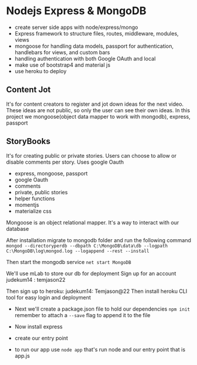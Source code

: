 # Nodejs Express & MongoDB

- create server side apps with node/express/mongo
- Express framework to structure files, routes, middleware, modules, views
- mongoose for handling data models, passport for authentication, handlebars for views, and custom bars
- handling authentication with both Google OAuth and local
- make use of bootstrap4 and material js
- use heroku to deploy

## Content Jot

It's for content creators to register and jot down ideas for the next video. These ideas are not public, so only the user can see their own ideas.
In this project we mongoose(object data mapper to work with mongodb), express, passport

## StoryBooks

It's for creating public or private stories. Users can choose to allow or disable comments per story.
Uses google Oauth

- express, mongoose, passport
- google Oauth
- comments
- private, public stories
- helper functions
- momentjs
- materialize css

Mongoose is an object relational mapper. It's a way to interact with our database

After installation migrate to mongodb folder and run the following command `mongod --directoryperdb --dbpath C:\MongoDB\data\db --logpath C:\MongoDB\log\mongod.log --logappend --rest --install`

Then start the mongodb service `net start MongoDB`

We'll use mLab to store our db for deployment
Sign up for an account judekum14 : temjason22

Then sign up to heroku: judekum14: Temjason@22
Then install heroku CLI tool for easy login and deployment

- Next we'll create a package.json file to hold our dependencies `npm init` remember to attach a `--save` flag to append it to the file

- Now install express
- create our entry point

- to run our app use `node app` that's run node and our entry point that is app.js
